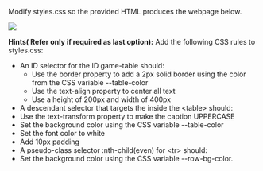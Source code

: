 ﻿Modify styles.css so the provided HTML produces the webpage below.

![](Aspose.Words.d3361211-ab9e-4a31-99c2-0fe38a24f0b2.001.png)

**Hints( Refer only if required as last option):** Add the following CSS rules to styles.css:

- An ID selector for the ID game-table should: 
  - Use the border property to add a 2px solid border using the color from the CSS variable --table-color 
  - Use the text-align property to center all text
  - Use a height of 200px and width of 400px
- A descendant selector that targets the <caption> inside the \<table> should: 
- Use the text-transform property to make the caption UPPERCASE
- Set the background color using the CSS variable --table-color 
- Set the font color to white
- Add 10px padding 
- A pseudo-class selector  :nth-child(even) for \<tr> should: 
- Set the background color using  the CSS variable --row-bg-color. 
 
